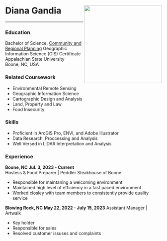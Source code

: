 # Diana Gandia <img align="right" src="https://upload.wikimedia.org/wikipedia/en/c/c1/Appalachian_State_University_logo.png" width= 250/>
___  
### Education
Bachelor of Science, [Community and Regional Planning][https://geo.appstate.edu/]  
Geographic Information Science (GIS) Certificate  
Appalachian State University    
Boone, NC, USA 
### Related Coursework
 - Environmental Remote Sensing 
 - Geographic Information Science 
 - Cartographic Design and Analysis 
 - Land, Property and Law 
 - Food Insecurity 

### Skills
- Proficient in ArcGIS Pro, ENVI, and Adobe Illustrator
- Data Research, Proccessing and Analysis
- Well Versed in LiDAR Interpretation and Analysis 

### Experience
**Boone,  NC Jul. 3, 2023 - Current**  
Hostess & Food Preparer | Peddler Steakhouse of Boone 
- Responsible for maintaning a welcoming environment 
- Maintained high level of efficiency in a fast paced environment 
- Worked closley with team members to consistently provide quality service


**Blowing Rock, NC May 22, 2022 - July 15, 2023** 
Assistant Manager | Artwalk  
- Key holder 
- Responsible for sales 
- Resolved customer issuses and complaints


[https://geo.appstate.edu/]: https://geo.appstate.edu/